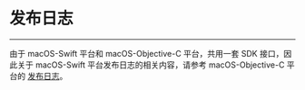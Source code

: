 # 发布日志

- - -


<Warning title="注意">

由于 macOS-Swift 平台和 macOS-Objective-C 平台，共用一套 SDK 接口，因此关于 macOS-Swift 平台发布日志的相关内容，请参考 macOS-Objective-C 平台的 [发布日志](/real-time-video-macos-oc/client-sdk/release-notes)。
</Warning>
